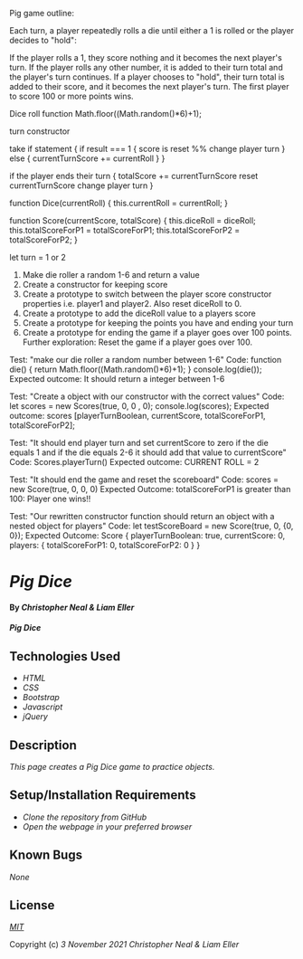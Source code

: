 Pig game outline:

Each turn, a player repeatedly rolls a die until either a 1 is rolled or the player decides to "hold":

If the player rolls a 1, they score nothing and it becomes the next player's turn.
If the player rolls any other number, it is added to their turn total and the player's turn continues.
If a player chooses to "hold", their turn total is added to their score, and it becomes the next player's turn.
The first player to score 100 or more points wins.



Dice roll function
  Math.floor((Math.random()*6)+1);

turn constructor


take if statement {
  if result === 1 {
    score is reset %% change player turn
  } else {
    currentTurnScore += currentRoll
  }
}

if the player ends their turn {
  totalScore += currentTurnScore
  reset currentTurnScore
  change player turn
}
<!-- 
player object: {
  totalScore = 0;
  currentTurnScore = 0;
  isTurn = true;
} -->

function Dice(currentRoll) {
  this.currentRoll = currentRoll;
}

function Score(currentScore, totalScore) {
  this.diceRoll = diceRoll;
  this.totalScoreForP1 = totalScoreForP1;
  this.totalScoreForP2 = totalScoreForP2;
}

let turn = 1 or 2

1. Make die roller a random 1-6 and return a value
2. Create a constructor for keeping score
3. Create a prototype to switch between the player score constructor properties i.e. player1 and player2. Also reset diceRoll to 0.
4. Create a prototype to add the diceRoll value to a players score
5. Create a prototype for keeping the points you have and ending your turn
6. Create a prototype for ending the game if a player goes over 100 points. Further exploration: Reset the game if a player goes over 100.

Test: "make our die roller a random number between 1-6"
Code:
function die() {
  return Math.floor((Math.random()*6)+1);
}
console.log(die());
Expected outcome:
It should return a integer between 1-6

Test: "Create a object with our constructor with the correct values"
Code:
let scores = new Scores(true, 0, 0 , 0);
console.log(scores);
Expected outcome:
scores [playerTurnBoolean, currentScore, totalScoreForP1, totalScoreForP2];

Test: "It should end player turn and set currentScore to zero if the die equals 1 and if the die equals 2-6 it should add that value to currentScore"
Code:
Scores.playerTurn()
Expected outcome: 
CURRENT ROLL = 2

Test: "It should end the game and reset the scoreboard"
Code:
scores = new Score(true, 0, 0, 0)
Expected Outcome:
totalScoreForP1 is greater than 100: Player one wins!!


Test: "Our rewritten constructor function should return an object with a nested object for players"
Code:
let testScoreBoard = new Score(true, 0, {0, 0});
Expected Outcome:
Score {
  playerTurnBoolean: true,
  currentScore: 0,
  players: {
    totalScoreForP1: 0,
    totalScoreForP2: 0
  }
}





# _Pig Dice_

#### By _**Christopher Neal & Liam Eller**_

#### _Pig Dice_

## Technologies Used

* _HTML_
* _CSS_
* _Bootstrap_
* _Javascript_
* _jQuery_

## Description

_This page creates a Pig Dice game to practice objects._

## Setup/Installation Requirements

* _Clone the repository from GitHub_
* _Open the webpage in your preferred browser_

## Known Bugs

_None_

## License

_[MIT](https://opensource.org/licenses/MIT)_

Copyright (c) _3 November 2021_ _Christopher Neal & Liam Eller_